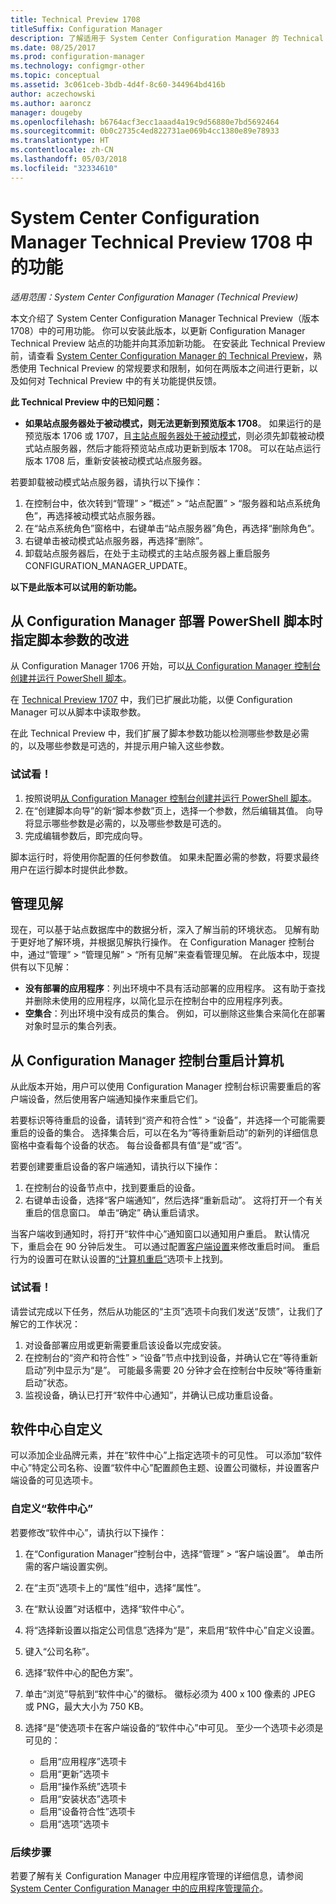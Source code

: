 ```yaml
---
title: Technical Preview 1708
titleSuffix: Configuration Manager
description: 了解适用于 System Center Configuration Manager 的 Technical Preview 版本 1708 中的可用功能。
ms.date: 08/25/2017
ms.prod: configuration-manager
ms.technology: configmgr-other
ms.topic: conceptual
ms.assetid: 3c061ceb-3bdb-4d4f-8c60-344964bd416b
author: aczechowski
ms.author: aaroncz
manager: dougeby
ms.openlocfilehash: b6764acf3ecc1aaad4a19c9d56880e7bd5692464
ms.sourcegitcommit: 0b0c2735c4ed822731ae069b4cc1380e89e78933
ms.translationtype: HT
ms.contentlocale: zh-CN
ms.lasthandoff: 05/03/2018
ms.locfileid: "32334610"
---
```

# <a name="capabilities-in-technical-preview-1708-for-system-center-configuration-manager"></a>System Center Configuration Manager Technical Preview 1708 中的功能

*适用范围：System Center Configuration Manager (Technical Preview)*

本文介绍了 System Center Configuration Manager Technical Preview（版本 1708）中的可用功能。 你可以安装此版本，以更新 Configuration Manager Technical Preview 站点的功能并向其添加新功能。 在安装此 Technical Preview 前，请查看 [System Center Configuration Manager 的 Technical Preview](../../core/get-started/technical-preview.md)，熟悉使用 Technical Preview 的常规要求和限制，如何在两版本之间进行更新，以及如何对 Technical Preview 中的有关功能提供反馈。     


<!--  Known Issues Template   
**Known Issues in this Technical Preview:**
-   **Issue Name**. Details
    Workaround details.
-->
**此 Technical Preview 中的已知问题：**
-   **如果站点服务器处于被动模式，则无法更新到预览版本 1708**。 如果运行的是预览版本 1706 或 1707，且[主站点服务器处于被动模式](/sccm/core/get-started/capabilities-in-technical-preview-1706#site-server-role-high-availability)，则必须先卸载被动模式站点服务器，然后才能将预览站点成功更新到版本 1708。 可以在站点运行版本 1708 后，重新安装被动模式站点服务器。

  若要卸载被动模式站点服务器，请执行以下操作：
  1. 在控制台中，依次转到“管理” > “概述” > “站点配置” > “服务器和站点系统角色”，再选择被动模式站点服务器。
  2. 在“站点系统角色”窗格中，右键单击“站点服务器”角色，再选择“删除角色”。
  3. 右键单击被动模式站点服务器，再选择“删除”。
  4. 卸载站点服务器后，在处于主动模式的主站点服务器上重启服务 CONFIGURATION_MANAGER_UPDATE。




**以下是此版本可以试用的新功能。**  

<!--  Rough Section Template
##  FEATURE

### Procedure 1
### Try it out!  
 Try to complete the following tasks and then send us **Feedback** from the **Home** tab of the Ribbon to let us know how it worked:
 -  Task 1
 -  Task 2              
-->

## <a name="improvements-for-specifying-script-parameters-when-you-deploy-powershell-scripts-from-configuration-manager"></a>从 Configuration Manager 部署 PowerShell 脚本时指定脚本参数的改进
<!-- 1236459 -->

从 Configuration Manager 1706 开始，可以[从 Configuration Manager 控制台创建并运行 PowerShell 脚本](/sccm/apps/deploy-use/create-deploy-scripts)。

在 [Technical Preview 1707](/sccm/core/get-started/capabilities-in-technical-preview-1707#add-parameters-when-you-deploy-powershell-scripts-from-configuration-manager) 中，我们已扩展此功能，以便 Configuration Manager 可以从脚本中读取参数。

在此 Technical Preview 中，我们扩展了脚本参数功能以检测哪些参数是必需的，以及哪些参数是可选的，并提示用户输入这些参数。

### <a name="try-it-out"></a>试试看！

1. 按照说明[从 Configuration Manager 控制台创建并运行 PowerShell 脚本](/sccm/apps/deploy-use/create-deploy-scripts)。
2. 在“创建脚本向导”的新“脚本参数”页上，选择一个参数，然后编辑其值。
向导将显示哪些参数是必需的，以及哪些参数是可选的。
4. 完成编辑参数后，即完成向导。

脚本运行时，将使用你配置的任何参数值。 如果未配置必需的参数，将要求最终用户在运行脚本时提供此参数。

## <a name="management-insights"></a>管理见解
<!-- 1353967 -->
现在，可以基于站点数据库中的数据分析，深入了解当前的环境状态。 见解有助于更好地了解环境，并根据见解执行操作。 在 Configuration Manager 控制台中，通过“管理” > “管理见解” > “所有见解”来查看管理见解。 在此版本中，现提供有以下见解：

- **没有部署的应用程序**：列出环境中不具有活动部署的应用程序。 这有助于查找并删除未使用的应用程序，以简化显示在控制台中的应用程序列表。
- **空集合**：列出环境中没有成员的集合。 例如，可以删除这些集合来简化在部署对象时显示的集合列表。


## <a name="restart-computers-from-the-configuration-manager-console"></a>从 Configuration Manager 控制台重启计算机   
<!-- 1356283 -->
从此版本开始，用户可以使用 Configuration Manager 控制台标识需要重启的客户端设备，然后使用客户端通知操作来重启它们。

若要标识等待重启的设备，请转到“资产和符合性” > “设备”，并选择一个可能需要重启的设备的集合。 选择集合后，可以在名为“等待重新启动”的新列的详细信息窗格中查看每个设备的状态。 每台设备都具有值“是”或“否”。

若要创建要重启设备的客户端通知，请执行以下操作：
1.  在控制台的设备节点中，找到要重启的设备。
2.  右键单击设备，选择“客户端通知”，然后选择“重新启动”。 这将打开一个有关重启的信息窗口。 单击“确定” 确认重启请求。

当客户端收到通知时，将打开“软件中心”通知窗口以通知用户重启。 默认情况下，重启会在 90 分钟后发生。 可以通过配置[客户端设置](/sccm/core/clients/deploy/configure-client-settings)来修改重启时间。 重启行为的设置可在默认设置的[“计算机重启”](/sccm/core/clients/deploy/about-client-settings#computer-restart)选项卡上找到。


### <a name="try-it-out"></a>试试看！
请尝试完成以下任务，然后从功能区的“主页”选项卡向我们发送“反馈”，让我们了解它的工作状况：
1.  对设备部署应用或更新需要重启该设备以完成安装。
2.  在控制台的“资产和符合性” > “设备”节点中找到设备，并确认它在“等待重新启动”列中显示为“是”。 可能最多需要 20 分钟才会在控制台中反映“等待重新启动”状态。
3.  监视设备，确认已打开“软件中心通知”，并确认已成功重启设备。


## <a name="software-center-customization"></a>软件中心自定义
<!-- 1351224 -->
可以添加企业品牌元素，并在“软件中心”上指定选项卡的可见性。 可以添加“软件中心”特定公司名称、设置“软件中心”配置颜色主题、设置公司徽标，并设置客户端设备的可见选项卡。

### <a name="customize-software-center"></a>自定义“软件中心”

若要修改“软件中心”，请执行以下操作：

1. 在“Configuration Manager”控制台中，选择“管理” > “客户端设置”。 单击所需的客户端设置实例。
2. 在“主页”选项卡上的“属性”组中，选择“属性”。
3. 在“默认设置”对话框中，选择“软件中心”。
4. 将“选择新设置以指定公司信息”选择为“是”，来启用“软件中心”自定义设置。
5. 键入“公司名称”。
6. 选择“软件中心的配色方案”。
7. 单击“浏览”导航到“软件中心”的徽标。 徽标必须为 400 x 100 像素的 JPEG 或 PNG，最大大小为 750 KB。
8. 选择“是”使选项卡在客户端设备的“软件中心”中可见。 至少一个选项卡必须是可见的：

    -  启用“应用程序”选项卡
    -  启用“更新”选项卡
    -  启用“操作系统”选项卡
    -  启用“安装状态”选项卡
    -  启用“设备符合性”选项卡
    -  启用“选项”选项卡

### <a name="next-steps"></a>后续步骤

若要了解有关 Configuration Manager 中应用程序管理的详细信息，请参阅 [System Center Configuration Manager 中的应用程序管理简介](\sccm\apps\understand\introduction-to-application-management)。
